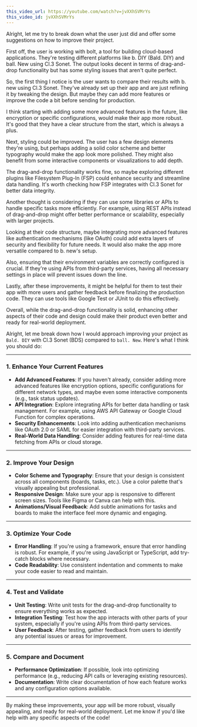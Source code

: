 ```yaml
---
this_video_url: https://youtube.com/watch?v=jvXXhSVMrYs
this_video_id: jvXXhSVMrYs
---
```

<think>
Alright, let me try to break down what the user just did and offer some suggestions on how to improve their project.

First off, the user is working with bolt, a tool for building cloud-based applications. They're testing different platforms like b. DIY (Bald. DIY) and ball. New using Cl.3 Sonet. The output looks decent in terms of drag-and-drop functionality but has some styling issues that aren't quite perfect.

So, the first thing I notice is the user wants to compare their results with b. new using Cl.3 Sonet. They've already set up their app and are just refining it by tweaking the design. But maybe they can add more features or improve the code a bit before sending for production. 

I think starting with adding some more advanced features in the future, like encryption or specific configurations, would make their app more robust. It's good that they have a clear structure from the start, which is always a plus.

Next, styling could be improved. The user has a few design elements they're using, but perhaps adding a solid color scheme and better typography would make the app look more polished. They might also benefit from some interactive components or visualizations to add depth.

The drag-and-drop functionality works fine, so maybe exploring different plugins like Filesystem Plug-In (FSP) could enhance security and streamline data handling. It's worth checking how FSP integrates with Cl.3 Sonet for better data integrity.

Another thought is considering if they can use some libraries or APIs to handle specific tasks more efficiently. For example, using REST APIs instead of drag-and-drop might offer better performance or scalability, especially with larger projects.

Looking at their code structure, maybe integrating more advanced features like authentication mechanisms (like OAuth) could add extra layers of security and flexibility for future needs. It would also make the app more versatile compared to b. new's setup.

Also, ensuring that their environment variables are correctly configured is crucial. If they're using APIs from third-party services, having all necessary settings in place will prevent issues down the line.

Lastly, after these improvements, it might be helpful for them to test their app with more users and gather feedback before finalizing the production code. They can use tools like Google Test or JUnit to do this effectively.

Overall, while the drag-and-drop functionality is solid, enhancing other aspects of their code and design could make their product even better and ready for real-world deployment.
</think>

Alright, let me break down how I would approach improving your project as `Bald. DIY` with Cl.3 Sonet (BDS) compared to `ball. New`. Here's what I think you should do:

---

### 1. **Enhance Your Current Features**
   - **Add Advanced Features**: If you haven't already, consider adding more advanced features like encryption options, specific configurations for different network types, and maybe even some interactive components (e.g., task status updates).
   - **API Integration**: Explore integrating APIs for better data handling or task management. For example, using AWS API Gateway or Google Cloud Function for complex operations.
   - **Security Enhancements**: Look into adding authentication mechanisms like OAuth 2.0 or SAML for easier integration with third-party services.
   - **Real-World Data Handling**: Consider adding features for real-time data fetching from APIs or cloud storage.

---

### 2. **Improve Your Design**
   - **Color Scheme and Typography**: Ensure that your design is consistent across all components (boards, tasks, etc.). Use a color palette that's visually appealing but professional.
   - **Responsive Design**: Make sure your app is responsive to different screen sizes. Tools like Figma or Canva can help with this.
   - **Animations/Visual Feedback**: Add subtle animations for tasks and boards to make the interface feel more dynamic and engaging.

---

### 3. **Optimize Your Code**
   - **Error Handling**: If you're using a framework, ensure that error handling is robust. For example, if you're using JavaScript or TypeScript, add try-catch blocks where necessary.
   - **Code Readability**: Use consistent indentation and comments to make your code easier to read and maintain.

---

### 4. **Test and Validate**
   - **Unit Testing**: Write unit tests for the drag-and-drop functionality to ensure everything works as expected.
   - **Integration Testing**: Test how the app interacts with other parts of your system, especially if you're using APIs from third-party services.
   - **User Feedback**: After testing, gather feedback from users to identify any potential issues or areas for improvement.

---

### 5. **Compare and Document**
   - **Performance Optimization**: If possible, look into optimizing performance (e.g., reducing API calls or leveraging existing resources).
   - **Documentation**: Write clear documentation of how each feature works and any configuration options available.

---

By making these improvements, your app will be more robust, visually appealing, and ready for real-world deployment. Let me know if you'd like help with any specific aspects of the code!
